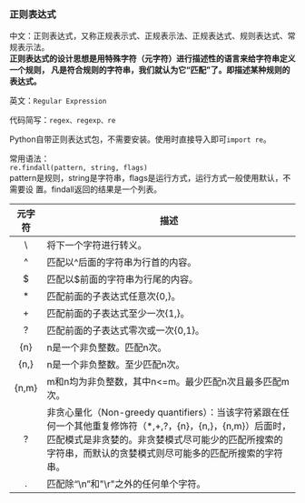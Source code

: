 ### 正则表达式
中文：正则表达式，又称正规表示式、正规表示法、正规表达式、规则表达式、常规表示法。  
**正则表达式的设计思想是用特殊字符（元字符）进行描述性的语言来给字符串定义一个规则，
凡是符合规则的字符串，我们就认为它“匹配”了。即描述某种规则的表达式。**

英文：`Regular Expression`

代码简写：`regex、regexp、re`
  
Python自带正则表达式包，不需要安装。使用时直接导入即可`import re`。  

常用语法：  
`re.findall(pattern, string, flags)`  
pattern是规则，string是字符串，flags是运行方式，运行方式一般使用默认，不需要设
置。findall返回的结果是一个列表。

|元字符|描述|
|:---:|---|
|\ |将下一个字符进行转义。|
|^|匹配以^后面的字符串为行首的内容。|
|$|匹配以$前面的字符串为行尾的内容。|
|*|匹配前面的子表达式任意次{0,}。|
|+|匹配前面的子表达式至少一次{1,}。|
|?|匹配前面的子表达式零次或一次{0,1}。|
|{n}|n是一个非负整数。匹配n次。|
|{n,}|n是一个非负整数。至少匹配n次。|
|{n,m}|m和n均为非负整数，其中n<=m。最少匹配n次且最多匹配m次。|
|?|非贪心量化（Non-greedy quantifiers）：当该字符紧跟在任何一个其他重复修饰符（*,+,?，{n}，{n,}，{n,m}）后面时，匹配模式是非贪婪的。非贪婪模式尽可能少的匹配所搜索的字符串，而默认的贪婪模式则尽可能多的匹配所搜索的字符串。|
|.|匹配除“\n”和"\r"之外的任何单个字符。|





